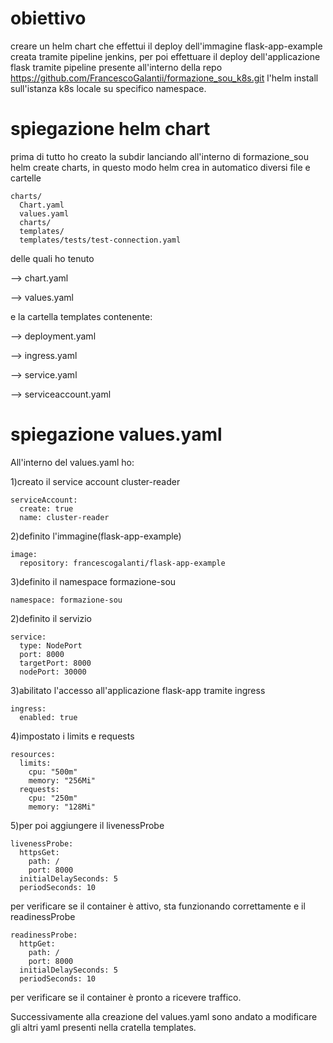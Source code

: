 # obiettivo
creare un helm chart che effettui il deploy dell'immagine flask-app-example creata tramite pipeline jenkins, per poi effettuare il deploy dell'applicazione flask tramite pipeline presente all'interno della repo https://github.com/FrancescoGalantii/formazione_sou_k8s.git
l'helm install sull'istanza k8s locale su specifico namespace.

# spiegazione helm chart
prima di tutto ho creato la subdir lanciando all'interno di formazione_sou helm create charts, in questo modo helm crea in automatico
diversi file e cartelle

    charts/
      Chart.yaml
      values.yaml
      charts/
      templates/
      templates/tests/test-connection.yaml

delle quali ho tenuto

--> chart.yaml

--> values.yaml

e la cartella templates contenente:

--> deployment.yaml

--> ingress.yaml

--> service.yaml

--> serviceaccount.yaml

# spiegazione values.yaml
All'interno del values.yaml ho:

1)creato il service account cluster-reader

    serviceAccount:
      create: true
      name: cluster-reader
2)definito l'immagine(flask-app-example) 

    image:
      repository: francescogalanti/flask-app-example 
3)definito il namespace formazione-sou

    namespace: formazione-sou
2)definito il servizio 

    service:
      type: NodePort
      port: 8000
      targetPort: 8000
      nodePort: 30000 

3)abilitato l'accesso all'applicazione flask-app tramite ingress 

    ingress:
      enabled: true

4)impostato i limits e requests

    resources:
      limits:                             
        cpu: "500m"                        
        memory: "256Mi"                    
      requests:                            
        cpu: "250m"                
        memory: "128Mi" 
5)per poi aggiungere il livenessProbe

    livenessProbe:
      httpsGet:
        path: /
        port: 8000
      initialDelaySeconds: 5
      periodSeconds: 10
per verificare se il container è attivo, sta funzionando correttamente
e il readinessProbe

    readinessProbe:
      httpGet:
        path: /
        port: 8000
      initialDelaySeconds: 5
      periodSeconds: 10
per verificare se il container è pronto a ricevere traffico.

Successivamente alla creazione del values.yaml sono andato a modificare gli altri yaml presenti nella cratella templates.





